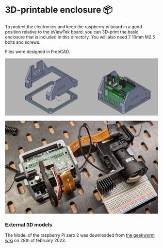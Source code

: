 # 3D-printable enclosure 📦

To protect the electronics and keep the raspberry pi board in a good position relative to the eViewTek board, you can 3D-print the basic enclosure that is included in this directory. You will also need 7 10mm M2.5 bolts and screws.

Files were designed in FreeCAD.

![](enclosure.jpg)

![](enclosure-built.jpg)

### External 3D models

The Model of the raspberry Pi zero 2 was downloaded from [the geekworm wiki](https://wiki.geekworm.com/Raspberry_Pi_Zero_2_W) on 28th of february 2023.